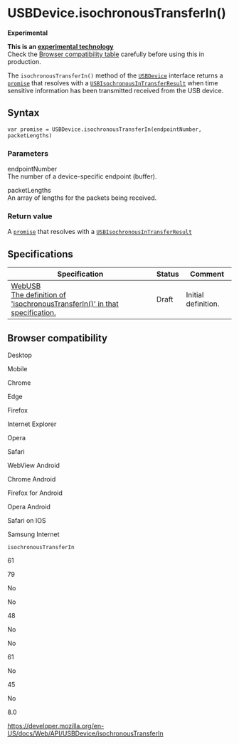 USBDevice.isochronousTransferIn()
=================================

**Experimental**

**This is an [experimental technology](https://developer.mozilla.org/en-US/docs/MDN/Guidelines/Conventions_definitions#experimental)**  
Check the [Browser compatibility table](#browser_compatibility) carefully before using this in production.

The `isochronousTransferIn()` method of the [`USBDevice`](../usbdevice) interface returns a [`promise`](https://developer.mozilla.org/en-US/docs/Web/JavaScript/Reference/Global_Objects/Promise) that resolves with a [`USBIsochronousInTransferResult`](../usbisochronousintransferresult) when time sensitive information has been transmitted received from the USB device.

Syntax
------

    var promise = USBDevice.isochronousTransferIn(endpointNumber, packetLengths) 

### Parameters

endpointNumber  
The number of a device-specific endpoint (buffer).

packetLengths  
An array of lengths for the packets being received.

### Return value

A [`promise`](https://developer.mozilla.org/en-US/docs/Web/JavaScript/Reference/Global_Objects/Promise) that resolves with a [`USBIsochronousInTransferResult`](../usbisochronousintransferresult)

Specifications
--------------

<table><thead><tr class="header"><th>Specification</th><th>Status</th><th>Comment</th></tr></thead><tbody><tr class="odd"><td><a href="https://wicg.github.io/webusb/#dom-usbdevice-isochronoustransferin">WebUSB<br />
<span class="small">The definition of 'isochronousTransferIn()' in that specification.</span></a></td><td><span class="spec-draft">Draft</span></td><td>Initial definition.</td></tr></tbody></table>

Browser compatibility
---------------------

Desktop

Mobile

Chrome

Edge

Firefox

Internet Explorer

Opera

Safari

WebView Android

Chrome Android

Firefox for Android

Opera Android

Safari on IOS

Samsung Internet

`isochronousTransferIn`

61

79

No

No

48

No

No

61

No

45

No

8.0

<a href="https://developer.mozilla.org/en-US/docs/Web/API/USBDevice/isochronousTransferIn" class="_attribution-link">https://developer.mozilla.org/en-US/docs/Web/API/USBDevice/isochronousTransferIn</a>

